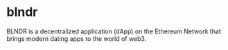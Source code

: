 # blndr
BLNDR is a decentralized application (dApp) on the Ethereum Network that brings modern dating apps to the world of web3.
